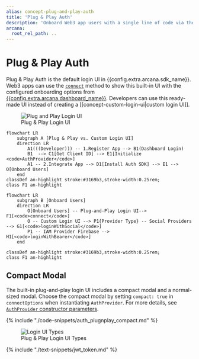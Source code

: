 ```yaml
---
alias: concept-plug-and-play-auth
title: 'Plug & Play Auth'
description: 'Onboard Web3 app users with a single line of code via the built-in plug-and-play UI pop-up that displays various configured authentication providers.'
arcana:
  root_rel_path: ..
---
```


# Plug & Play Auth

Plug & Play Auth is the default login UI in {{config.extra.arcana.sdk_name}}. Web3 apps can use the [`connect`](https://authsdk-ref-guide.netlify.app/classes/authprovider#connect) method to show this built-in UI with the configured onboarding options from [{{config.extra.arcana.dashboard_name}}]({{page.meta.arcana.root_rel_path}}/concepts/dashboard.md).  Developers can use this ready-made UI instead of creating a [[concept-custom-login-ui|custom login UI]].

<figure markdown="span">
  <img src="{{config.extra.arcana.img_dir}}/an_pnp_login.{{config.extra.arcana.img_png}}" alt="Plug and Play Login UI" class="an-screenshots-noeffects width_35pc"/>
  <figcaption>Plug & Play Login UI</figcaption>
</figure>

```mermaid
flowchart LR 
    subgraph A [Plug & Play vs. Custom Login UI]
    direction LR
        A1(((Developer))) -- 1.Register App --> B1(Dashboard Login)
        B1  --> C1[Get Client ID] --> E1[Initialize <code>AuthProvider</code>]
        A1 -- 2.Integrate App --> D1[Install Auth SDK] --> E1 --> O[Onboard Users]
    end
classDef an-highlight stroke:#3169b3,stroke-width:0.25rem;
class F1 an-highlight
```

```mermaid
flowchart LR
    subgraph B [Onboard Users]
    direction LR
        O[Onboard Users] -- Plug-and-Play Login UI--> F1[<code>connect</code>]
        O -- Custom Login UI --> P1{Provider Type} -- Social Providers --> G1[<code>loginWithSocial</code>]
        P1 -- IAM Provider Firebase --> H1[<code>loginWithBearer</code>]
    end

classDef an-highlight stroke:#3169b3,stroke-width:0.25rem;
class F1 an-highlight
```

## Compact Modal

The built-in plug-and-play login UI includes a compact modal and a normal-sized modal. Choose the compact modal by setting `compact: true` in `connectOptions` when instantiating `AuthProvider`. For more details, see [`AuthProvider` constructor parameters](https://authsdk-ref-guide.netlify.app/interfaces/constructorparams).

{% include "./code-snippets/auth_plugnplay_compact.md" %}

<figure markdown="span">
  <img src="{{config.extra.arcana.img_dir}}/relnote_1.0.8_compact_login.{{config.extra.arcana.img_png}}" alt="Login UI Types" class="an-screenshots-noeffects width_85pc"/>
  <figcaption>Plug & Play Login UI Types</figcaption>
</figure>

{% include "./text-snippets/jwt_token.md" %}
